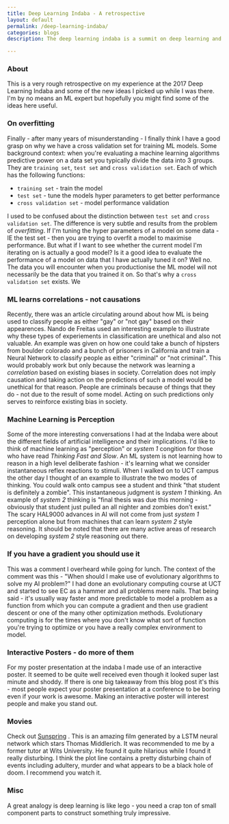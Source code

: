 ```yaml
---
title: Deep Learning Indaba - A retrospective
layout: default
permalink: /deep-learning-indaba/
categories: blogs
description: The deep learning indaba is a summit on deep learning and machine learning in Africa. The aim of the conference is to encourage the growth of African machine learning.

---
```


### About

This is a very rough retrospective on my experience at the 2017 Deep Learning Indaba and some of the new ideas I picked up while I was there. I'm by no means an ML expert but hopefully you might find some of the ideas here useful.

### On overfitting

Finally - after many years of misunderstanding - I finally think I have a good grasp on why we have a cross validation set for training
ML models. Some background context: when you're evaluating a machine learning algorithms predictive power on a data set you typically divide the data into 3 groups. They are `training set`, `test set` and `cross validation set`.  Each of which has the following functions:

* `training set` - train the model
* `test set` - tune the models hyper parameters to get better performance
* `cross validation set` - model performance validation

I used to be confused about the distinction between `test set` and `cross validation set`. The difference is very subtle and results from the problem of *overfitting*. If I'm tuning the hyper parameters of a model on some data - IE the test set - then you are trying to overfit a model to maximise performance. But what if I want to see whether the current model I'm iterating on is actually a good model? Is it a good idea to evaluate the performance of a model on data that I have actually tuned it on? Well no. The data you will encounter when you productionise the ML model will not necessarily be the data that you trained it on. So that's why a `cross validation set` exists. We 

### ML learns correlations - not causations

Recently, there was an article circulating around about how ML is being used to classify people as either "gay" or "not gay" based on 
their appearences. Nando de Freitas used an interesting example to illustrate why these types of experiements 
in classification are unethical and also not valuable. 
An example was given on how one could take a bunch of hipsters from boulder colorado and a bunch of prisoners in California and 
train a Neural Network to classify people as either "criminal" or "not criminal". This would probably work but only because the
network was learning a *correlation* based on existing biases in society. Correlation does not imply causation and taking action on the
predictions of such a model would be unethical for that reason. People are criminals because of things that they do - not due
to the result of some model.
Acting on such predictions only serves to reinforce existing bias in society. 

### Machine Learning is Perception

Some of the more interesting conversations I had at the Indaba were about the different fields of artificial intelligence and their implications. I'd like to think of machine learning as "perception" or *system 1* congition for those who have read *Thinking Fast and Slow*. An ML system is not learning how to reason in a high level deliberate fashion - it's learning what we consider instantaneous reflex reactions to stimuli. When I walked on to UCT campus the other day I thought of an example to illustrate the two modes of thinking. You could walk onto campus see a student and think "that student is definitely a zombie". This instantaneous judgment is *system 1* thinking. An example of *system 2* thinking is "final thesis was due this morning - obviously that student just pulled an all nighter and zombies don't exist." The scary HAL9000 advances in AI will not come from just *system 1* perception alone but from machines that can learn *system 2* style reasoning. It should be noted that there are many active areas of research on developing *system 2* style reasoning out there.

### If you have a gradient you should use it

This was a comment I overheard while going for lunch. The context of the comment was this - "When should I make use of evolutionary algorithms to solve my AI problem?" I had done an evolutionary computing course at UCT and started to see EC as a hammer and all problems mere nails. That being said - it's usually way faster and more predictable to model a problem as a function from which you can compute a gradient and then use gradient descent or one of the many other optimization methods. Evolutionary computing is for the times where you don't know what sort of function you're trying to optimize or you have a really complex environment to model. 

### Interactive Posters - do more of them

For my poster presentation at the indaba I made use of an interactive poster. It seemed to be quite well received even though it looked super last minute and shoddy. If there is one big takeaway from this blog post it's this - most people expect your poster presentation at a conference to be boring even if your work is awesome. Making an interactive poster will interest people and make you stand out. 

### Movies

Check out [Sunspring](https://www.youtube.com/watch?v=LY7x2Ihqjmc) . This is an amazing film generated by a LSTM neural network which stars Thomas Middlerich. It was recommended to me by a former tutor at Wits University. He found it quite hilarious while I found it really disturbing. I think the plot line contains a pretty disturbing chain of events including adultery, murder and what appears to be a black hole of doom. I recommend you watch it.  

### Misc

A great analogy is deep learning is like lego - you need a crap ton of small component parts to construct something truly impressive. 
